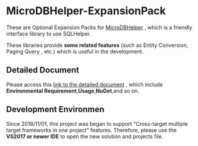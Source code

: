 # MicroDBHelper-ExpansionPack
These are Optional Expansion Packs for [MicroDBHelper](https://doraemonyu.github.io/MicroDBHelper/) , which is a friendly interface library to use SQLHelper. 

These libraries provide **some related features** (such as Entity Conversion, Paging Query , etc.) which is useful in the development.   

## Detailed Document
Please access this [link to the detailed document](https://doraemonyu.github.io/MicroDBHelper-ExpansionPack/) , which include **Environmental Requirement**,**Usage**,**NuGet**,and so on.    

## Development Environmen
Since 2018/11/01, this project was began to support "Cross-target multiple target frameworks in one project" features.
Therefore, please use the **VS2017 or newer IDE** to open the new solution and projects file.
